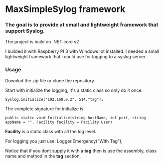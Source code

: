 # MaxSimpleSylog framework

### The goal is to provide at small and lightweight framework that support Syslog.

The project is build on .NET core v2

I builded it with Raspberry PI 3 with Windows Iot installed. I needed a small lightweight framework that i could use for logging to a syslog server.

### Usage
Downlod the zip file or clone the repository.

Start with initialize the logging, it's a static class so only do it once.
 
	Syslog.Initialize("192.168.0.2", 514,"tag");
	
The complete signature for initialize is:

	public static void Initialize(string hostName, int port, string appName = "", Facility facility = Facility.User)
	
**Facility** is a static class with all the log level.
 
For logging you just use:
	Logger.Emergency("With Tag");
	
Notice that if you dont supply it with a **tag** then is use the assembly, class name and method in the **tag** section.
	


